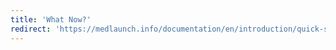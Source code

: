 ```yaml
---
title: 'What Now?'
redirect: 'https://medlaunch.info/documentation/en/introduction/quick-setup-guide#what-now'
---
```


